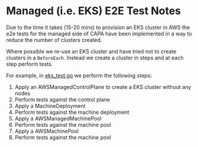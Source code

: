 # Managed (i.e. EKS) E2E Test Notes

Due to the time it takes (15-20 mins) to provision an EKS cluster in AWS the e2e tests for the managed side of CAPA have been implemented in a way to reduce the number of clusters created.

Where possible we re-use an EKS cluster and have tried not to create clusters in a `BeforeEach`. Instead we create a cluster in steps and at each step perform tests.

For example, in [eks_test.go](eks_test.go) we perform the following steps:

1. Apply an AWSManagedControlPlane to create a EKS cluster without any nodes
2. Perform tests against the control plane
3. Apply a MachineDeployment
4. Perform tests against the machine deployment
5. Apply a AWSManagedMachinePool
6. Perform tests against the machine pool
7. Apply a AWSMachinePool
8. Perform tests against the machine pool